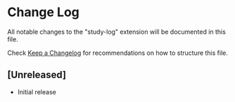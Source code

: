 # Change Log

All notable changes to the "study-log" extension will be documented in this file.

Check [Keep a Changelog](http://keepachangelog.com/) for recommendations on how to structure this file.

## [Unreleased]

- Initial release
